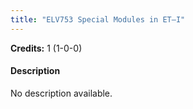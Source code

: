 ```yaml
---
title: "ELV753 Special Modules in ET–I"
---
```

**Credits:** 1 (1-0-0)

#### Description
No description available.